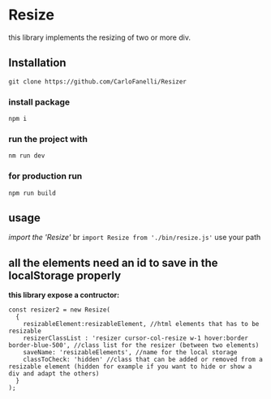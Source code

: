 # Resize
this library implements the resizing of two or more div.

## Installation
`git clone https://github.com/CarloFanelli/Resizer`

### install package
`npm i`

### run the project with
`nm run dev`

### for production run
`npm run build`

## usage
*import the 'Resize'*
br
`import Resize from './bin/resize.js'`
use your path

## all the elements need an id to save in the localStorage properly

**this library expose a contructor:**

```
const resizer2 = new Resize(
  {
    resizableElement:resizableElement, //html elements that has to be resizable
    resizerClassList : 'resizer cursor-col-resize w-1 hover:border border-blue-500', //class list for the resizer (between two elements)
    saveName: 'resizableElements', //name for the local storage
    classToCheck: 'hidden' //class that can be added or removed from a resizable element (hidden for example if you want to hide or show a div and adapt the others)
  }
); 
```
